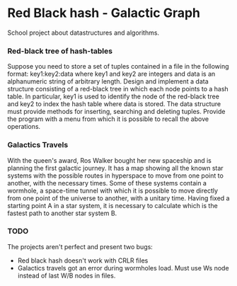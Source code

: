 # Red Black hash - Galactic Graph

School project about datastructures and algorithms.

### Red-black tree of hash-tables
Suppose you need to store a set of tuples contained in a file in the following format:
key1:key2:data
where key1 and key2 are integers and data is an alphanumeric string of arbitrary
length. Design and implement a data structure consisting of a red-black tree in which
each node points to a hash table. In particular, key1 is used to identify the node of the
red-black tree and key2 to index the hash table where data is stored. The data
structure must provide methods for inserting, searching and deleting tuples. Provide
the program with a menu from which it is possible to recall the above operations.


### Galactics Travels
With the queen's award, Ros Walker bought her new spaceship and is planning the
first galactic journey. It has a map showing all the known star systems with the
possible routes in hyperspace to move from one point to another, with the necessary
times.
Some of these systems contain a wormhole, a space-time tunnel with which it is
possible to move directly from one point of the universe to another, with a unitary
time.
Having fixed a starting point A in a star system, it is necessary to calculate which is
the fastest path to another star system B.

### TODO
The projects aren't perfect and present two bugs:
* Red black hash doesn't work with CRLR files
* Galactics travels got an error during wormholes load. Must use Ws node instead of last W/B nodes in files.
